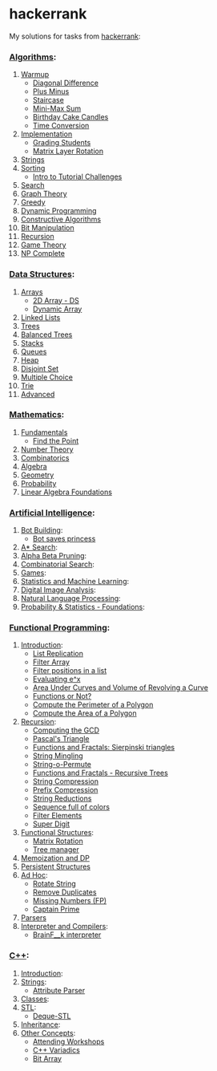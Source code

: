 # hackerrank
My solutions for tasks from [hackerrank](https://www.hackerrank.com/):
### [Algorithms](https://www.hackerrank.com/domains/algorithms):
1. [Warmup](https://www.hackerrank.com/domains/algorithms/warmup)
   * [Diagonal Difference](https://www.hackerrank.com/challenges/diagonal-difference)
   * [Plus Minus](https://www.hackerrank.com/challenges/plus-minus)
   * [Staircase](https://www.hackerrank.com/challenges/staircase)
   * [Mini-Max Sum](https://www.hackerrank.com/challenges/mini-max-sum)
   * [Birthday Cake Candles](https://www.hackerrank.com/challenges/birthday-cake-candles)
   * [Time Conversion](https://www.hackerrank.com/challenges/time-conversion)
2. [Implementation](https://www.hackerrank.com/domains/algorithms/implementation)
   * [Grading Students](https://www.hackerrank.com/challenges/grading)
   * [Matrix Layer Rotation](https://www.hackerrank.com/challenges/matrix-rotation-algo)
3. [Strings](https://www.hackerrank.com/domains/algorithms/strings)
4. [Sorting](https://www.hackerrank.com/domains/algorithms/arrays-and-sorting)
   * [Intro to Tutorial Challenges](https://www.hackerrank.com/challenges/tutorial-intro)
5. [Search](https://www.hackerrank.com/domains/algorithms/search)
6. [Graph Theory](https://www.hackerrank.com/domains/algorithms/graph-theory)
7. [Greedy](https://www.hackerrank.com/domains/algorithms/greedy)
8. [Dynamic Programming](https://www.hackerrank.com/domains/algorithms/dynamic-programming)
9. [Constructive Algorithms](https://www.hackerrank.com/domains/algorithms/constructive-algorithms)
10. [Bit Manipulation](https://www.hackerrank.com/domains/algorithms/bit-manipulation)
11. [Recursion](https://www.hackerrank.com/domains/algorithms/recursion)
12. [Game Theory](https://www.hackerrank.com/domains/algorithms/game-theory)
13. [NP Complete](https://www.hackerrank.com/domains/algorithms/np-complete-problems)

### [Data Structures](https://www.hackerrank.com/domains/data-structures):
1. [Arrays](https://www.hackerrank.com/domains/data-structures/arrays)
   * [2D Array - DS](https://www.hackerrank.com/challenges/2d-array)
   * [Dynamic Array](https://www.hackerrank.com/challenges/dynamic-array)
2. [Linked Lists](https://www.hackerrank.com/domains/data-structures/linked-lists)
3. [Trees](https://www.hackerrank.com/domains/data-structures/trees)
4. [Balanced Trees](https://www.hackerrank.com/domains/data-structures/balanced-trees)
5. [Stacks](https://www.hackerrank.com/domains/data-structures/stacks)
6. [Queues](https://www.hackerrank.com/domains/data-structures/queues)
7. [Heap](https://www.hackerrank.com/domains/data-structures/heap)
8. [Disjoint Set](https://www.hackerrank.com/domains/data-structures/disjoint-set)
9. [Multiple Choice](https://www.hackerrank.com/domains/data-structures/multiple-choice)
10. [Trie](https://www.hackerrank.com/domains/data-structures/trie)
11. [Advanced](https://www.hackerrank.com/domains/data-structures/data-structures)

### [Mathematics](https://www.hackerrank.com/domains/mathematics):
1. [Fundamentals](https://www.hackerrank.com/domains/mathematics/fundamentals)
   * [Find the Point](https://www.hackerrank.com/challenges/find-point)
2. [Number Theory](https://www.hackerrank.com/domains/mathematics/number-theory)
3. [Combinatorics](https://www.hackerrank.com/domains/mathematics/combinatorics)
4. [Algebra](https://www.hackerrank.com/domains/mathematics/algebra)
5. [Geometry](https://www.hackerrank.com/domains/mathematics/geometry)
6. [Probability](https://www.hackerrank.com/domains/mathematics/probability)
7. [Linear Algebra Foundations](https://www.hackerrank.com/domains/mathematics/linear-algebra-foundations)

### [Artificial Intelligence](https://www.hackerrank.com/domains/ai):
1. [Bot Building](https://www.hackerrank.com/domains/ai/introduction):
   * [Bot saves princess](https://www.hackerrank.com/challenges/saveprincess)
2. [A* Search](https://www.hackerrank.com/domains/ai/astar-search):
3. [Alpha Beta Pruning](https://www.hackerrank.com/domains/ai/alpha-beta-pruning):
4. [Combinatorial Search](https://www.hackerrank.com/domains/ai/combinatorial-search-theory):
5. [Games](https://www.hackerrank.com/domains/ai/richman-games):
6. [Statistics and Machine Learning](https://www.hackerrank.com/domains/ai/machine-learning):
7. [Digital Image Analysis](https://www.hackerrank.com/domains/ai/image-analysis):
8. [Natural Language Processing](https://www.hackerrank.com/domains/ai/nlp):
9. [Probability & Statistics - Foundations](https://www.hackerrank.com/domains/ai/statistics-foundations):

### [Functional Programming](https://www.hackerrank.com/domains/fp):
1. [Introduction](https://www.hackerrank.com/domains/fp/intro):
   * [List Replication](https://www.hackerrank.com/challenges/fp-list-replication)
   * [Filter Array](https://www.hackerrank.com/challenges/fp-filter-array)
   * [Filter positions in a list](https://www.hackerrank.com/challenges/fp-filter-positions-in-a-list)
   * [Evaluating e^x](https://www.hackerrank.com/challenges/eval-ex)
   * [Area Under Curves and Volume of Revolving a Curve](https://www.hackerrank.com/challenges/area-under-curves-and-volume-of-revolving-a-curv)
   * [Functions or Not?](https://www.hackerrank.com/challenges/functions-or-not)
   * [Compute the Perimeter of a Polygon](https://www.hackerrank.com/challenges/lambda-march-compute-the-perimeter-of-a-polygon)
   * [Compute the Area of a Polygon](https://www.hackerrank.com/challenges/lambda-march-compute-the-area-of-a-polygon)
2. [Recursion](https://www.hackerrank.com/domains/fp/recursion):
   * [Computing the GCD](https://www.hackerrank.com/challenges/functional-programming-warmups-in-recursion---gcd)
   * [Pascal's Triangle](https://www.hackerrank.com/challenges/pascals-triangle)
   * [Functions and Fractals: Sierpinski triangles](https://www.hackerrank.com/challenges/functions-and-fractals-sierpinski-triangles)
   * [String Mingling](https://www.hackerrank.com/challenges/string-mingling)
   * [String-o-Permute](https://www.hackerrank.com/challenges/string-o-permute)
   * [Functions and Fractals - Recursive Trees](https://www.hackerrank.com/challenges/fractal-trees)
   * [String Compression](https://www.hackerrank.com/challenges/string-compression)
   * [Prefix Compression](https://www.hackerrank.com/challenges/prefix-compression)
   * [String Reductions](https://www.hackerrank.com/challenges/string-reductions)
   * [Sequence full of colors](https://www.hackerrank.com/challenges/sequence-full-of-colors)
   * [Filter Elements](https://www.hackerrank.com/challenges/filter-elements)
   * [Super Digit](https://www.hackerrank.com/challenges/super-digit)
3. [Functional Structures](https://www.hackerrank.com/domains/fp/ds):
   * [Matrix Rotation](https://www.hackerrank.com/challenges/matrix-rotation)
   * [Tree manager](https://www.hackerrank.com/challenges/tree-manager)
4. [Memoization and DP](https://www.hackerrank.com/domains/fp/dp)
5. [Persistent Structures](https://www.hackerrank.com/domains/fp/persistent-ds)
6. [Ad Hoc](https://www.hackerrank.com/domains/fp/misc):
   * [Rotate String](https://www.hackerrank.com/challenges/rotate-string)
   * [Remove Duplicates](https://www.hackerrank.com/challenges/remove-duplicates)
   * [Missing Numbers (FP)](https://www.hackerrank.com/challenges/missing-numbers-fp)
   * [Captain Prime](https://www.hackerrank.com/challenges/captain-prime)
7. [Parsers](https://www.hackerrank.com/domains/fp/parsers)
8. [Interpreter and Compilers](https://www.hackerrank.com/domains/fp/compilers):
   * [BrainF__k interpreter](https://www.hackerrank.com/challenges/brainf-k-interpreter-fp)

### [C++](https://www.hackerrank.com/domains/cpp):
1. [Introduction](https://www.hackerrank.com/domains/cpp/cpp-introduction):
2. [Strings](https://www.hackerrank.com/domains/cpp/cpp-strings):
   * [Attribute Parser](https://www.hackerrank.com/challenges/attribute-parser)
3. [Classes](https://www.hackerrank.com/domains/cpp/classes):
4. [STL](https://www.hackerrank.com/domains/cpp/stl):
   * [Deque-STL](https://www.hackerrank.com/challenges/deque-stl)
5. [Inheritance](https://www.hackerrank.com/domains/cpp/inheritance):
6. [Other Concepts](https://www.hackerrank.com/domains/cpp/other-concepts):
   * [Attending Workshops](https://www.hackerrank.com/challenges/attending-workshops)
   * [C++ Variadics](https://www.hackerrank.com/challenges/cpp-variadics)
   * [Bit Array](https://www.hackerrank.com/challenges/bitset-1)
